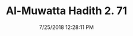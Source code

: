 ---
title        : "Al-Muwatta Hadith 2. 71"
date         : 7/25/2018 12:28:11 PM
draft        : false
type         : "hadith"
layout       : "hadith"
BookCode     : "AMH"
VolumeNumber : "2"
HadithNumber : "71"
categories  :  ["Purity - How to Do Ghusl for Major Ritual Impurity"]
---